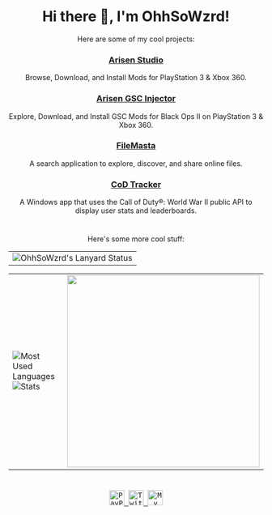 <div align="center">

<h1>Hi there 👋, I'm OhhSoWzrd!</h1>
<p>Here are some of my cool projects:</p>

<h3><a href="https://github.com/OhhSoWzrd/arisen-studio">Arisen Studio</a></h3>
<p>Browse, Download, and Install Mods for PlayStation 3 & Xbox 360.</p>

<h3><a href="https://github.com/OhhSoWzrd/arisen-gsc-injector">Arisen GSC Injector</a></h3>
<p>Explore, Download, and Install GSC Mods for Black Ops II on PlayStation 3 & Xbox 360.</p>

<h3><a href="https://github.com/OhhSoWzrd/FileMasta">FileMasta</a></h3>
<p>A search application to explore, discover, and share online files.</p>

<h3><a href="https://github.com/OhhSoWzrd/CoD-Tracker">CoD Tracker</a></h3>
<p>A Windows app that uses the Call of Duty®: World War II public API to display user stats and leaderboards.</p>

</div>

<div align="center">
<h1></h1>
<p>Here's some more cool stuff:</p>
<p></p>

<div align="center">
  <table>
    <tr>
      <td>
        <img
          src="https://lanyard.kyrie25.me/api/212676144934289408?bg=transparent&waveColor=DD6387&waveSpotifyColor=DD6387&gradient=DD6387-DD6387&imgFit=cover"
          alt="OhhSoWzrd's Lanyard Status"
        />
      </td>
    </tr>
  </table>

  <table>
    <tr>
      <td>
        <img
          src="https://stats.tompc.live/api/top-langs/?username=OhhSoWzrd&layout=compact&theme=transparent&text_color=cdd6f4&hide_border=true&icon_color=cba6f7&title_color=94e2d5&langs_count=8"
          alt="Most Used Languages"
        />
        <br />
        <img
          src="https://stats.tompc.live/api?username=ohhsodead&show_icons=true&theme=transparent&text_color=cdd6f4&icon_color=cba6f7&title_color=94e2d5&hide_border=true&rank_icon=percentile"
          alt="Stats"
        />
      </td>
      <td>
        <a href="https://spotify-github-profile.kittinanx.com/api/view.svg?uid=31lgscfm5xnduipreksghenpox4a&redirect=true" target="_self" title="Open In Spotify">
          <img
            src="https://spotify-github-profile.kittinanx.com/api/view.svg?uid=31lgscfm5xnduipreksghenpox4a&cover_image=true&theme=default&show_offline=false&background_color=transparent&text_color=cdd6f4&icon_color=cba6f7&title_color=94e2d5&interchange=true&bar_color_cover=true"
            style="height: 380px"
          />
        </a>
      </td>
    </tr>
    
  </table></div>

  <h1></h1>

  <kbd>
    <a href="https://paypal.me/OhhSoWzrd">
      <img
        src="https://img.shields.io/badge/PayPal-00457C?style=for-the-badge&logo=paypal&logoColor=white&color=blue"
        alt="PayPal"
        height="30"
      /> </a
  ></kbd>
  <kbd
    ><a href="https://x.com/OhhSoWzrd">
      <img
        src="https://img.shields.io/badge/Twitter-000000?logo=x&logoColor=white&style=for-the-badge"
        alt="Twitter"
        height="30"
      /> </a
  ></kbd>
 <kbd
    ><a href="https://open.spotify.com/user/31lgscfm5xnduipreksghenpox4a?si=45d6782d8a1d40b9">
      <img
        src="https://img.shields.io/badge/Profile-1db954?logo=spotify&logoColor=white&style=for-the-badge"
        alt="My Spotify Profile"
        height="30"
      /> </a
  ></kbd>
</div>
